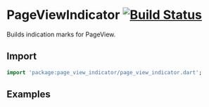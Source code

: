 # PageViewIndicator [![Build Status](https://travis-ci.org/leocavalcante/page_view_indicator.svg?branch=master)](https://travis-ci.org/leocavalcante/page_view_indicator)
Builds indication marks for PageView.

## Import

```dart
import 'package:page_view_indicator/page_view_indicator.dart';
```

## Examples
